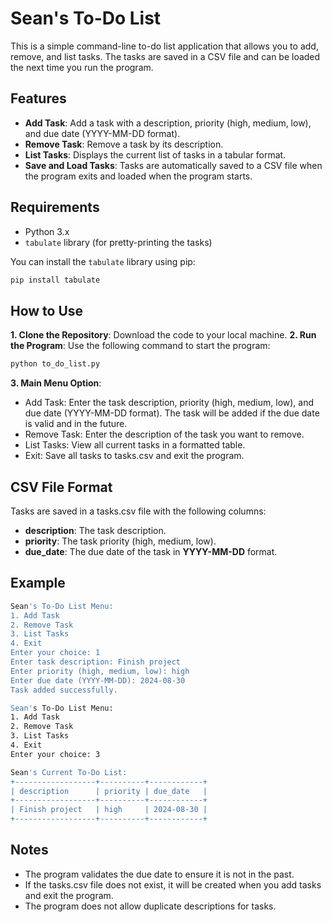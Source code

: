 # Sean's To-Do List

This is a simple command-line to-do list application that allows you to add, remove, and list tasks. The tasks are saved in a CSV file and can be loaded the next time you run the program.

## Features

- **Add Task**: Add a task with a description, priority (high, medium, low), and due date (YYYY-MM-DD format).
- **Remove Task**: Remove a task by its description.
- **List Tasks**: Displays the current list of tasks in a tabular format.
- **Save and Load Tasks**: Tasks are automatically saved to a CSV file when the program exits and loaded when the program starts.

## Requirements

- Python 3.x
- `tabulate` library (for pretty-printing the tasks)

You can install the `tabulate` library using pip:

```bash
pip install tabulate
```

## How to Use

**1. Clone the Repository**: Download the code to your local machine.
**2. Run the Program**: Use the following command to start the program:
```bash
python to_do_list.py
```
**3. Main Menu Option**:
- Add Task: Enter the task description, priority (high, medium, low), and due date (YYYY-MM-DD format). The task will be added if the due date is valid and in the future.
- Remove Task: Enter the description of the task you want to remove.
- List Tasks: View all current tasks in a formatted table.
- Exit: Save all tasks to tasks.csv and exit the program.
   
## CSV File Format
Tasks are saved in a tasks.csv file with the following columns:

- **description**: The task description.
- **priority**: The task priority (high, medium, low).
- **due_date**: The due date of the task in **YYYY-MM-DD** format.

## Example
```bash
Sean's To-Do List Menu:
1. Add Task
2. Remove Task
3. List Tasks
4. Exit
Enter your choice: 1
Enter task description: Finish project
Enter priority (high, medium, low): high
Enter due date (YYYY-MM-DD): 2024-08-30
Task added successfully.

Sean's To-Do List Menu:
1. Add Task
2. Remove Task
3. List Tasks
4. Exit
Enter your choice: 3

Sean's Current To-Do List:
+------------------+----------+------------+
| description      | priority | due_date   |
+------------------+----------+------------+
| Finish project   | high     | 2024-08-30 |
+------------------+----------+------------+
```

## Notes 
- The program validates the due date to ensure it is not in the past.
- If the tasks.csv file does not exist, it will be created when you add tasks and exit the program.
- The program does not allow duplicate descriptions for tasks.
